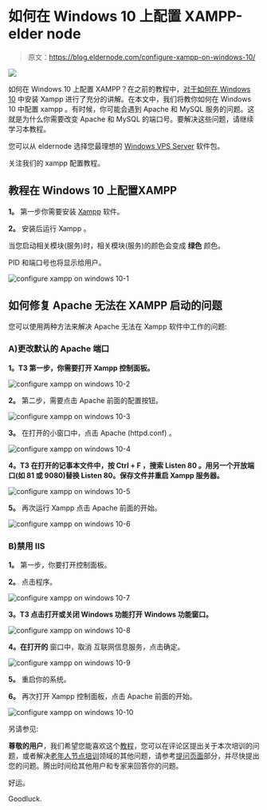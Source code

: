 # 如何在 Windows 10 上配置 XAMPP-elder node

> 原文：<https://blog.eldernode.com/configure-xampp-on-windows-10/>

![](img/37abd00820dd70dff5234a416805d5b5.png)

如何在 Windows 10 上配置 XAMPP？在之前的教程中，[对于如何在 Windows 10](https://eldernode.com/install-xampp-on-windows-10/) 中安装 Xampp 进行了充分的讲解。在本文中，我们将教你如何在 Windows 10 中配置 xampp 。有时候，你可能会遇到 Apache 和 MySQL 服务的问题。这就是为什么你需要改变 Apache 和 MySQL 的端口号。要解决这些问题，请继续学习本教程。

您可以从 eldernode 选择您最理想的 [Windows VPS Server](https://eldernode.com/windows-vps/) 软件包。

关注我们的 xampp 配置教程。

## 教程在 Windows 10 上配置XAMPP

**1。** 第一步你需要安装 [Xampp](https://www.apachefriends.org/download.html) 软件。

**2。** 安装后运行 Xampp 。

当您启动相关模块(服务)时，相关模块(服务)的颜色会变成 **绿色** 颜色。

PID 和端口号也将显示给用户。

![configure xampp on windows 10-1](img/7232d4ffa32fbb3df6844fa27c9c1977.png)

## 如何修复 Apache 无法在 XAMPP 启动的问题

您可以使用两种方法来解决 Apache 无法在 Xampp 软件中工作的问题:

### A)更改默认的 Apache 端口

**1。T3 第一步，你需要打开 Xampp 控制面板。**

![configure xampp on windows 10-2](img/1e3f4ee7e04f1345168ea933841fd0b7.png)

**2。** 第二步，需要点击 Apache 前面的配置按钮。

![configure xampp on windows 10-3](img/950958ce04c531b8803b9f70a46f7b9c.png)

**3。** 在打开的小窗口中，点击 Apache (httpd.conf) 。

![configure xampp on windows 10-4](img/091bda888d500cfd18c0802f0e20150a.png)

**4。T3 在打开的记事本文件中，按 Ctrl + F ，搜索 Listen 80 。用另一个开放端口(如 81 或 9080)替换 Listen 80。保存文件并重启 Xampp 服务器。**

![configure xampp on windows 10-5](img/1836f16fc9c740b4bf5c1f7106a37e6c.png)

**5。** 再次运行 Xampp 点击 Apache 前面的开始。

![configure xampp on windows 10-6](img/471fce2ef09d00a424364dd0bc65a4df.png)

### B)禁用 IIS

**1。** 第一步，你要打开控制面板。

**2。** 点击程序。

![configure xampp on windows 10-7](img/0ec11087c47103d9a65a984ee034738c.png)

**3。T3 点击打开或关闭 Windows 功能打开 Windows 功能窗口。**

![configure xampp on windows 10-8](img/50ae1c10ddb59ec77b1d7cef3aa5d490.png)

**4。在打开的** 窗口中，取消 互联网信息服务，点击确定。

![configure xampp on windows 10-9](img/99daa2dd402bca254fe3cbd37d102051.png)

**5。** 重启你的系统。

**6。** 再次打开 Xampp 控制面板，点击 Apache 前面的开始。

![configure xampp on windows 10-10](img/22c3b7772695a67c311f29d7f18f0e2f.png)

另请参见:

**尊敬的用户**，我们希望您能喜欢这个[教程](https://eldernode.com/category/tutorial/)，您可以在评论区提出关于本次培训的问题，或者解决[老年人节点培训](https://eldernode.com/blog/)领域的其他问题，请参考[提问页面](https://eldernode.com/ask)部分，并尽快提出您的问题。腾出时间给其他用户和专家来回答你的问题。

好运。

Goodluck.